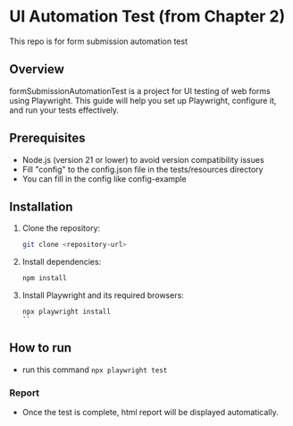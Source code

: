 # UI Automation Test (from Chapter 2)

This repo is for form submission automation test

## Overview

formSubmissionAutomationTest is a project for UI testing of web forms using Playwright. This guide will help you set up Playwright, configure it, and run your tests effectively.

## Prerequisites

- Node.js (version 21 or lower) to avoid version compatibility issues
- Fill "config" to the config.json file in the tests/resources directory
- You can fill in the config like config-example

## Installation

1. Clone the repository:

   ```bash
   git clone <repository-url>
   ```

2. Install dependencies:
   ```bash
   npm install
   ```
3. Install Playwright and its required browsers:
   ```bash
   npx playwright install
   ``

## How to run

- run this command `npx playwright test`

### Report
- Once the test is complete, html report will be displayed automatically.
